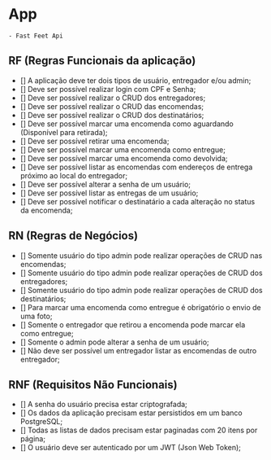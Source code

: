 # App
    - Fast Feet Api

## RF (Regras Funcionais da aplicação)
 - [] A aplicação deve ter dois tipos de usuário, entregador e/ou admin;
 - [] Deve ser possível realizar login com CPF e Senha;
 - [] Deve ser possível realizar o CRUD dos entregadores;
 - [] Deve ser possível realizar o CRUD das encomendas;
 - [] Deve ser possível realizar o CRUD dos destinatários;
 - [] Deve ser possível marcar uma encomenda como aguardando (Disponível para retirada);
 - [] Deve ser possível retirar uma encomenda;
 - [] Deve ser possível marcar uma encomenda como entregue;
 - [] Deve ser possível marcar uma encomenda como devolvida;
 - [] Deve ser possível listar as encomendas com endereços de entrega próximo ao local do entregador;
 - [] Deve ser possível alterar a senha de um usuário;
 - [] Deve ser possível listar as entregas de um usuário;
 - [] Deve ser possível notificar o destinatário a cada alteração no status da encomenda;

## RN (Regras de Negócios)
 - [] Somente usuário do tipo admin pode realizar operações de CRUD nas encomendas;
 - [] Somente usuário do tipo admin pode realizar operações de CRUD dos entregadores;
 - [] Somente usuário do tipo admin pode realizar operações de CRUD dos destinatários;
 - [] Para marcar uma encomenda como entregue é obrigatório o envio de uma foto;
 - [] Somente o entregador que retirou a encomenda pode marcar ela como entregue;
 - [] Somente o admin pode alterar a senha de um usuário;
 - [] Não deve ser possível um entregador listar as encomendas de outro entregador;

## RNF (Requisitos Não Funcionais)
 - [] A senha do usuário precisa estar criptografada; 
 - [] Os dados da aplicação precisam estar persistidos em um banco PostgreSQL;
 - [] Todas as listas de dados precisam estar paginadas com 20 itens por página;
 - [] O usuário deve ser autenticado por um JWT (Json Web Token);